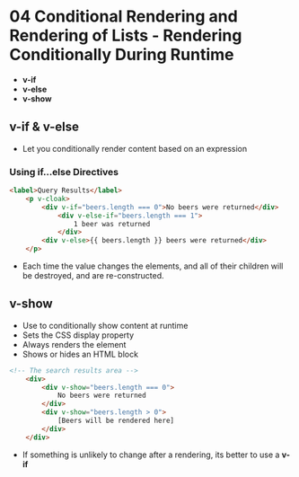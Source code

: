 # 04 Conditional Rendering and Rendering of Lists - Rendering Conditionally During Runtime

- **v-if**
- **v-else**
- **v-show**

## v-if & v-else
- Let you conditionally render content based on an expression


### Using if…else Directives

```html
<label>Query Results</label>
	<p v-cloak>
		<div v-if="beers.length === 0">No beers were returned</div>
			<div v-else-if="beers.length === 1">
				1 beer was returned
			</div>
		<div v-else>{{ beers.length }} beers were returned</div>
	</p>
```

- Each time the value changes the elements, and all of their children will be destroyed, and are re-constructed.

## v-show
- Use to conditionally show content at runtime
- Sets the CSS display property
- Always renders the element
- Shows or hides an HTML block

```html
<!-- The search results area -->
	<div>
		<div v-show="beers.length === 0">
			No beers were returned
		</div>
		<div v-show="beers.length > 0">
			[Beers will be rendered here]
		</div>
	</div>
```

- If something is unlikely to change after a rendering, its better to use a **v-if**
